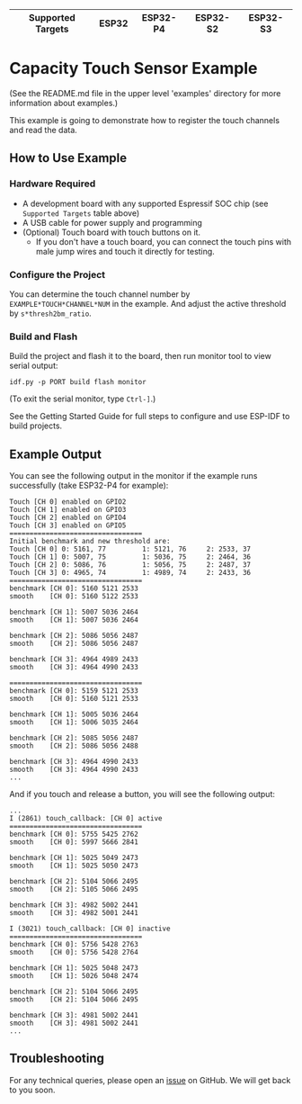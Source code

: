 | Supported Targets | ESP32 | ESP32-P4 | ESP32-S2 | ESP32-S3 |
| ----------------- | ----- | -------- | -------- | -------- |

# Capacity Touch Sensor Example

(See the README.md file in the upper level 'examples' directory for more information about examples.)

This example is going to demonstrate how to register the touch channels and read the data.

## How to Use Example

### Hardware Required

* A development board with any supported Espressif SOC chip (see `Supported Targets` table above)
* A USB cable for power supply and programming
* (Optional) Touch board with touch buttons on it.
    - If you don't have a touch board, you can connect the touch pins with male jump wires and touch it directly for testing.

### Configure the Project

You can determine the touch channel number by ``EXAMPLE*TOUCH*CHANNEL*NUM`` in the example. And adjust the active threshold by ``s*thresh2bm_ratio``.

### Build and Flash

Build the project and flash it to the board, then run monitor tool to view serial output:

```
idf.py -p PORT build flash monitor
```

(To exit the serial monitor, type ``Ctrl-]``.)

See the Getting Started Guide for full steps to configure and use ESP-IDF to build projects.

## Example Output

You can see the following output in the monitor if the example runs successfully (take ESP32-P4 for example):

```
Touch [CH 0] enabled on GPIO2
Touch [CH 1] enabled on GPIO3
Touch [CH 2] enabled on GPIO4
Touch [CH 3] enabled on GPIO5
=================================
Initial benchmark and new threshold are:
Touch [CH 0] 0: 5161, 77         1: 5121, 76     2: 2533, 37
Touch [CH 1] 0: 5007, 75         1: 5036, 75     2: 2464, 36
Touch [CH 2] 0: 5086, 76         1: 5056, 75     2: 2487, 37
Touch [CH 3] 0: 4965, 74         1: 4989, 74     2: 2433, 36
=================================
benchmark [CH 0]: 5160 5121 2533
smooth    [CH 0]: 5160 5122 2533

benchmark [CH 1]: 5007 5036 2464
smooth    [CH 1]: 5007 5036 2464

benchmark [CH 2]: 5086 5056 2487
smooth    [CH 2]: 5086 5056 2487

benchmark [CH 3]: 4964 4989 2433
smooth    [CH 3]: 4964 4990 2433

=================================
benchmark [CH 0]: 5159 5121 2533
smooth    [CH 0]: 5160 5121 2533

benchmark [CH 1]: 5005 5036 2464
smooth    [CH 1]: 5006 5035 2464

benchmark [CH 2]: 5085 5056 2487
smooth    [CH 2]: 5086 5056 2488

benchmark [CH 3]: 4964 4990 2433
smooth    [CH 3]: 4964 4990 2433
...
```

And if you touch and release a button, you will see the following output:

```
...
I (2861) touch_callback: [CH 0] active
=================================
benchmark [CH 0]: 5755 5425 2762
smooth    [CH 0]: 5997 5666 2841

benchmark [CH 1]: 5025 5049 2473
smooth    [CH 1]: 5025 5050 2473

benchmark [CH 2]: 5104 5066 2495
smooth    [CH 2]: 5105 5066 2495

benchmark [CH 3]: 4982 5002 2441
smooth    [CH 3]: 4982 5001 2441

I (3021) touch_callback: [CH 0] inactive
=================================
benchmark [CH 0]: 5756 5428 2763
smooth    [CH 0]: 5756 5428 2764

benchmark [CH 1]: 5025 5048 2473
smooth    [CH 1]: 5026 5048 2474

benchmark [CH 2]: 5104 5066 2495
smooth    [CH 2]: 5104 5066 2495

benchmark [CH 3]: 4981 5002 2441
smooth    [CH 3]: 4981 5002 2441
...
```

## Troubleshooting

For any technical queries, please open an [issue](https://github.com/espressif/esp-idf/issues) on GitHub. We will get back to you soon.
